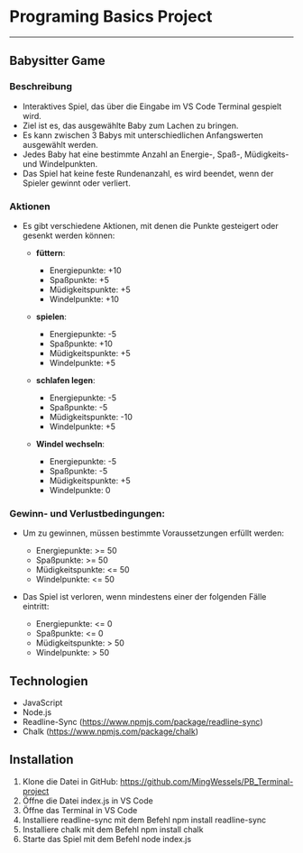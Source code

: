 # Programing Basics Project

---

## Babysitter Game

### Beschreibung

* Interaktives Spiel, das über die Eingabe im VS Code Terminal gespielt wird.
* Ziel ist es, das ausgewählte Baby zum Lachen zu bringen.
* Es kann zwischen 3 Babys mit unterschiedlichen Anfangswerten ausgewählt werden.
* Jedes Baby hat eine bestimmte Anzahl an Energie-, Spaß-, Müdigkeits- und Windelpunkten.
* Das Spiel hat keine feste Rundenanzahl, es wird beendet, wenn der Spieler gewinnt oder verliert.

### Aktionen

* Es gibt verschiedene Aktionen, mit denen die Punkte gesteigert oder gesenkt werden können:

    - **füttern**:
        - Energiepunkte: +10
        - Spaßpunkte: +5
        - Müdigkeitspunkte: +5
        - Windelpunkte: +10

    - **spielen**:          
        - Energiepunkte: -5
        - Spaßpunkte: +10
        - Müdigkeitspunkte: +5
        - Windelpunkte: +5
    
    - **schlafen legen**:   
        - Energiepunkte: -5
        - Spaßpunkte: -5
        - Müdigkeitspunkte: -10
        - Windelpunkte: +5

    - **Windel wechseln**:  
        - Energiepunkte: -5
        - Spaßpunkte: -5
        - Müdigkeitspunkte: +5
        - Windelpunkte: 0

### Gewinn- und Verlustbedingungen:

* Um zu gewinnen, müssen bestimmte Voraussetzungen erfüllt werden:
    - Energiepunkte: >= 50
    - Spaßpunkte: >= 50
    - Müdigkeitspunkte: <= 50
    - Windelpunkte: <= 50

* Das Spiel ist verloren, wenn mindestens einer der folgenden Fälle eintritt:
    - Energiepunkte: <= 0
    - Spaßpunkte: <= 0
    - Müdigkeitspunkte: > 50
    - Windelpunkte: > 50


## Technologien


* JavaScript
* Node.js
* Readline-Sync (https://www.npmjs.com/package/readline-sync)
* Chalk (https://www.npmjs.com/package/chalk)


## Installation
1) Klone die Datei in GitHub: https://github.com/MingWessels/PB_Terminal-project
2) Öffne die Datei index.js in VS Code
3) Öffne das Terminal in VS Code
4) Installiere readline-sync mit dem Befehl npm install readline-sync
5) Installiere chalk mit dem Befehl npm install chalk
6) Starte das Spiel mit dem Befehl node index.js